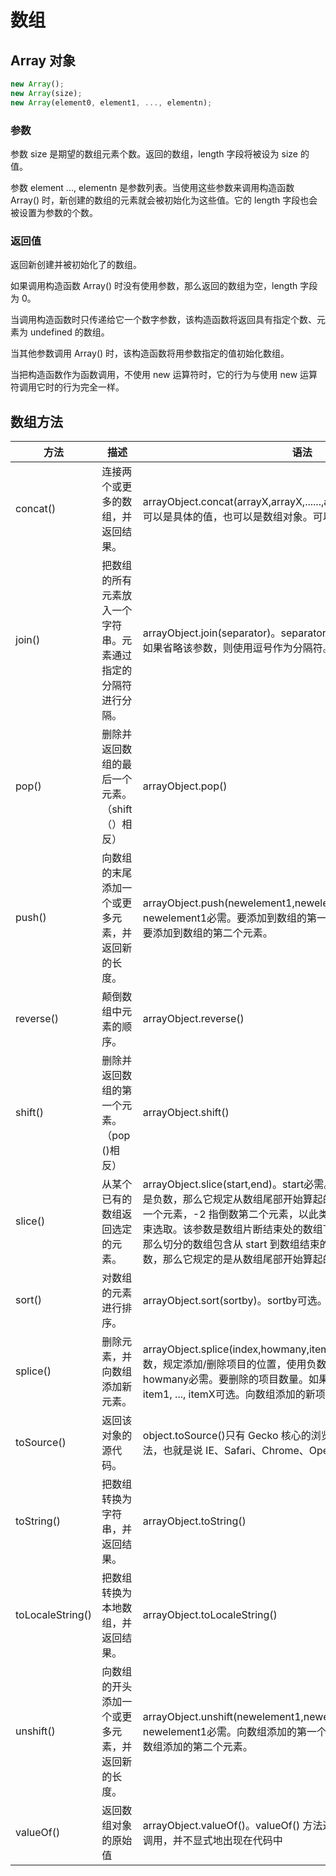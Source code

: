 # 数组

## Array 对象

```js
new Array();
new Array(size);
new Array(element0, element1, ..., elementn);
```

### 参数

参数 size 是期望的数组元素个数。返回的数组，length 字段将被设为 size 的值。

参数 element ..., elementn 是参数列表。当使用这些参数来调用构造函数 Array() 时，新创建的数组的元素就会被初始化为这些值。它的 length 字段也会被设置为参数的个数。

### 返回值

返回新创建并被初始化了的数组。

如果调用构造函数 Array() 时没有使用参数，那么返回的数组为空，length 字段为 0。

当调用构造函数时只传递给它一个数字参数，该构造函数将返回具有指定个数、元素为 undefined 的数组。

当其他参数调用 Array() 时，该构造函数将用参数指定的值初始化数组。

当把构造函数作为函数调用，不使用 new 运算符时，它的行为与使用 new 运算符调用它时的行为完全一样。

## 数组方法

|方法|描述|语法|
|-|-|-|
|concat()|连接两个或更多的数组，并返回结果。|arrayObject.concat(arrayX,arrayX,......,arrayX)。arrayX必需。该参数可以是具体的值，也可以是数组对象。可以是任意多个。|
|join()|把数组的所有元素放入一个字符串。元素通过指定的分隔符进行分隔。|arrayObject.join(separator)。separator可选。指定要使用的分隔符。如果省略该参数，则使用逗号作为分隔符。|
|pop()|删除并返回数组的最后一个元素。（shift（）相反）|arrayObject.pop()|
|push()|向数组的末尾添加一个或更多元素，并返回新的长度。|arrayObject.push(newelement1,newelement2,....,newelementX)。newelement1必需。要添加到数组的第一个元素。newelement2可选。要添加到数组的第二个元素。|
|reverse()|颠倒数组中元素的顺序。|arrayObject.reverse()|
|shift()|删除并返回数组的第一个元素。（pop()相反）|arrayObject.shift()|
|slice()|从某个已有的数组返回选定的元素。|arrayObject.slice(start,end)。start必需。规定从何处开始选取。如果是负数，那么它规定从数组尾部开始算起的位置。也就是说，-1 指最后一个元素，-2 指倒数第二个元素，以此类推。end可选。规定从何处结束选取。该参数是数组片断结束处的数组下标。如果没有指定该参数，那么切分的数组包含从 start 到数组结束的所有元素。如果这个参数是负数，那么它规定的是从数组尾部开始算起的元素。(不包含end)|
|sort()|对数组的元素进行排序。|arrayObject.sort(sortby)。sortby可选。规定排序顺序。必须是函数。|
|splice()|删除元素，并向数组添加新元素。|arrayObject.splice(index,howmany,item1,.....,itemX)。index必需。整数，规定添加/删除项目的位置，使用负数可从数组结尾处规定位置。howmany必需。要删除的项目数量。如果设置为 0，则不会删除项目。item1, ..., itemX可选。向数组添加的新项目。|
|toSource()|返回该对象的源代码。|object.toSource()只有 Gecko 核心的浏览器（比如 Firefox）支持该方法，也就是说 IE、Safari、Chrome、Opera 等浏览器均不支持该方法。|
|toString()|把数组转换为字符串，并返回结果。|arrayObject.toString()|
|toLocaleString()|把数组转换为本地数组，并返回结果。|arrayObject.toLocaleString()|
|unshift()|向数组的开头添加一个或更多元素，并返回新的长度。|arrayObject.unshift(newelement1,newelement2,....,newelementX)。newelement1必需。向数组添加的第一个元素。newelement2可选。向数组添加的第二个元素。|
|valueOf()|返回数组对象的原始值|arrayObject.valueOf()。valueOf() 方法通常由 JavaScript 在后台自动调用，并不显式地出现在代码中|
